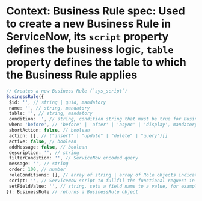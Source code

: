 # **Context**: Business Rule spec: Used to create a new Business Rule in ServiceNow, its `script` property defines the business logic, `table` property defines the table to which the Business Rule applies

```typescript
// Creates a new Business Rule (`sys_script`)
BusinessRule({
 $id: '', // string | guid, mandatory
 name: '', // string, mandatory
 table: '', // string, mandatory
 condition: '', // string, condition string that must be true for BusinessRule to run, for example: `current.parent !== 'NULL'`
 when: 'before', // 'before' | 'after' | 'async' | 'display', mandatory
 abortAction: false, // boolean
 action: [], // ("insert" | "update" | "delete" | "query")[]
 active: false, // boolean
 addMessage: false, // boolean
 description: '', // string
 filterCondition: '', // ServiceNow encoded query
 message: '', // string
 order: 100, // number
 roleConditions: [], // array of string | array of Role objects indicating that the user needs to have all Roles listed to execute this Business Rule, see Role spec
 script: '', // ServiceNow script to fullfil the functional request in scripting,
 setFieldValue: '', // string, sets a field name to a value, for example `name='new_name'`
}): BusinessRule // returns a BusinessRule object
```
